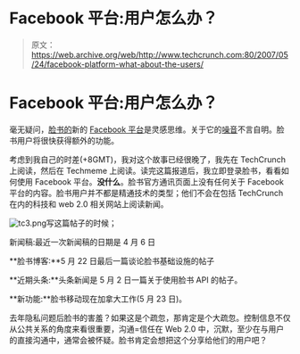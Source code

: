# Facebook 平台:用户怎么办？

> 原文：<https://web.archive.org/web/http://www.techcrunch.com:80/2007/05/24/facebook-platform-what-about-the-users/>

# Facebook 平台:用户怎么办？

毫无疑问，[脸书的](https://web.archive.org/web/20220808132022/http://crunchbase.com/company/facebook)新的 [Facebook 平台](https://web.archive.org/web/20220808132022/http://www.beta.techcrunch.com/2007/05/24/facebook-launches-facebook-platform-they-are-the-anti-myspace/)是灵感思维。关于它的[噪音](https://web.archive.org/web/20220808132022/http://www.techmeme.com/#a070524p89)不言自明。脸书用户将很快获得额外的功能。

考虑到我自己的时差(+8GMT)，我对这个故事已经很晚了，我先在 TechCrunch 上阅读，然后在 Techmeme 上阅读。读完这篇报道后，我立即登录脸书，看看如何使用 Facebook 平台。**没什么**。脸书官方通讯页面上没有任何关于 Facebook 平台的内容。脸书用户并不都是精通技术的类型；他们不会在包括 TechCrunch 在内的科技和 web 2.0 相关网站上阅读新闻。

![tc3.png](img/9d83d3984cda95f6a76971c1b5f61d92.png)写这篇帖子的时候；

新闻稿:最近一次新闻稿的日期是 4 月 6 日

**脸书博客:**5 月 22 日最后一篇谈论脸书基础设施的帖子

**近期头条:**头条新闻是 5 月 2 日一篇关于使用脸书 API 的帖子。

**新功能:**脸书移动现在加拿大工作(5 月 23 日)。

去年隐私问题后脸书的害羞？如果这是个疏忽，那肯定是个大疏忽。控制信息不仅从公共关系的角度来看很重要，沟通=信任在 Web 2.0 中，沉默，至少在与用户的直接沟通中，通常会被怀疑。脸书肯定会想把这个分享给他们的用户吧？
